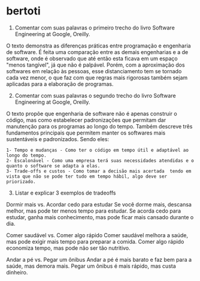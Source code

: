# bertoti

1. Comentar com suas palavras o primeiro trecho do livro Software Engineering at Google, Oreilly.

O texto demonstra as diferenças práticas entre programação e engenharia de software. É feita uma comparação entre as demais engenharias e a de software, onde é observado que até então esta ficava em um espaço "menos tangível", já que não é palpável. Porém, com a aproximação dos softwares em relação às pessoas, esse distanciamento tem se tornado cada vez menor, o que faz com que regras mais rigorosas também sejam aplicadas para a elaboração de programas.

2. Comentar com suas palavras o segundo trecho do livro Software Engineering at Google, Oreilly.

O texto propõe que engenharia de software não é apenas construir o código, mas como estabelecer padronizações que permitam dar manutenção para os programas ao longo do tempo. Também descreve três fundamentos principais que permitem manter os softwares mais sustentáveis e padronizados. Sendo eles:

    1- Tempo e mudanças - Como ter o código em tempo útil e adaptável ao longo do tempo.
    2- Escalonável - Como uma empresa terá suas necessidades atendidas e o quanto o software se adapta a elas.
    3- Trade-offs e custos - Como tomar a decisão mais acertada  tendo em vista que não se pode ter tudo em tempo hábil, algo deve ser priorizado.

3. Listar e explicar 3 exemplos de tradeoffs

Dormir mais vs. Acordar cedo para estudar
    Se você dorme mais, descansa melhor, mas pode ter menos tempo para estudar.
    Se acorda cedo para estudar, ganha mais conhecimento, mas pode ficar mais cansado durante o dia.

Comer saudável vs. Comer algo rápido
    Comer saudável melhora a saúde, mas pode exigir mais tempo para preparar a comida.
    Comer algo rápido economiza tempo, mas pode não ser tão nutritivo.

Andar a pé vs. Pegar um ônibus
    Andar a pé é mais barato e faz bem para a saúde, mas demora mais.
    Pegar um ônibus é mais rápido, mas custa dinheiro.
